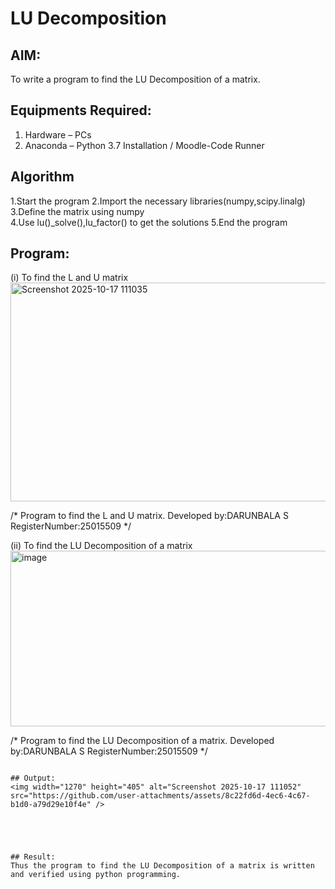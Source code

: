 # LU Decomposition 

## AIM:
To write a program to find the LU Decomposition of a matrix.

## Equipments Required:
1. Hardware – PCs
2. Anaconda – Python 3.7 Installation / Moodle-Code Runner

## Algorithm
1.Start the program
2.Import the necessary libraries(numpy,scipy.linalg) 
3.Define the matrix using numpy  
4.Use lu()_solve(),lu_factor() to get the solutions 
5.End the program

## Program:
(i) To find the L and U matrix
<img width="1158" height="350" alt="Screenshot 2025-10-17 111035" src="https://github.com/user-attachments/assets/0d7cb172-28a3-4e88-937e-3fc65a8a8b61" />

/*
Program to find the L and U matrix.
Developed by:DARUNBALA S 
RegisterNumber:25015509 
*/

(ii) To find the LU Decomposition of a matrix
<img width="706" height="281" alt="image" src="https://github.com/user-attachments/assets/d60d5995-3363-4a79-ae4a-f465a05e928c" />

/*
Program to find the LU Decomposition of a matrix.
Developed by:DARUNBALA S 
RegisterNumber:25015509 
*/
```

## Output:
<img width="1270" height="405" alt="Screenshot 2025-10-17 111052" src="https://github.com/user-attachments/assets/8c22fd6d-4ec6-4c67-b1d0-a79d29e10f4e" />





## Result:
Thus the program to find the LU Decomposition of a matrix is written and verified using python programming.

